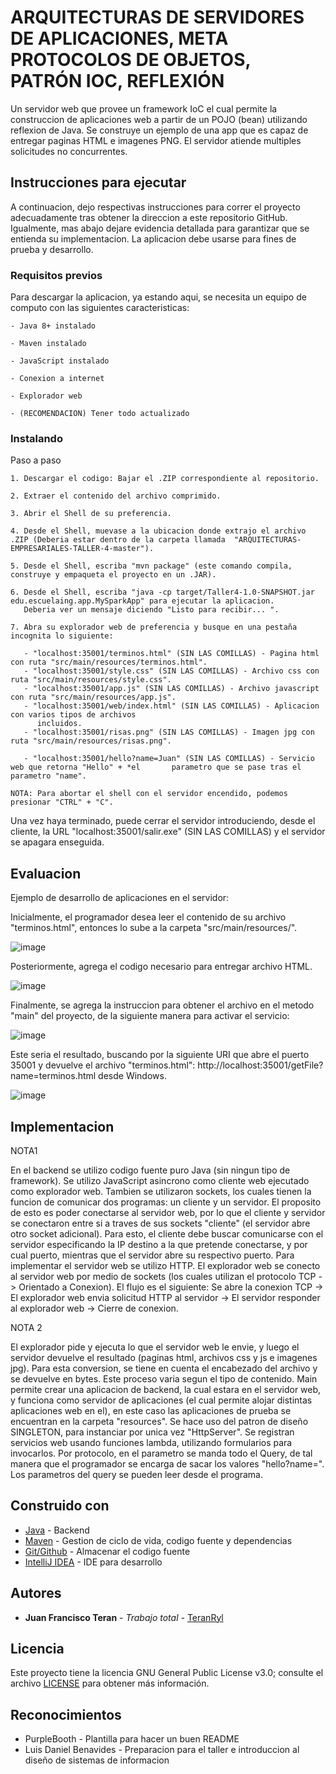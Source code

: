 # ARQUITECTURAS DE SERVIDORES DE APLICACIONES, META PROTOCOLOS DE OBJETOS, PATRÓN IOC, REFLEXIÓN

Un servidor web que provee un framework IoC el cual permite la construccion de aplicaciones web a partir de un POJO (bean) utilizando reflexion de Java. Se construye un ejemplo de una app que es capaz de entregar paginas HTML e imagenes PNG. El servidor atiende multiples solicitudes no concurrentes.

## Instrucciones para ejecutar

A continuacion, dejo respectivas instrucciones para correr el proyecto adecuadamente tras obtener la direccion a este repositorio GitHub. Igualmente, mas abajo dejare evidencia detallada para garantizar que se entienda su implementacion. La aplicacion debe usarse para fines de prueba y desarrollo.

### Requisitos previos

Para descargar la aplicacion, ya estando aqui, se necesita un equipo de computo con las siguientes caracteristicas:

```
- Java 8+ instalado

- Maven instalado

- JavaScript instalado

- Conexion a internet

- Explorador web

- (RECOMENDACION) Tener todo actualizado
```

### Instalando

Paso a paso

```
1. Descargar el codigo: Bajar el .ZIP correspondiente al repositorio.

2. Extraer el contenido del archivo comprimido.

3. Abrir el Shell de su preferencia.

4. Desde el Shell, muevase a la ubicacion donde extrajo el archivo .ZIP (Deberia estar dentro de la carpeta llamada  "ARQUITECTURAS-EMPRESARIALES-TALLER-4-master").

5. Desde el Shell, escriba "mvn package" (este comando compila, construye y empaqueta el proyecto en un .JAR).

6. Desde el Shell, escriba "java -cp target/Taller4-1.0-SNAPSHOT.jar edu.escuelaing.app.MySparkApp" para ejecutar la aplicacion.
   Deberia ver un mensaje diciendo "Listo para recibir... ".

7. Abra su explorador web de preferencia y busque en una pestaña incognita lo siguiente:
   
   - "localhost:35001/terminos.html" (SIN LAS COMILLAS) - Pagina html con ruta "src/main/resources/terminos.html".
   - "localhost:35001/style.css" (SIN LAS COMILLAS) - Archivo css con ruta "src/main/resources/style.css".
   - "localhost:35001/app.js" (SIN LAS COMILLAS) - Archivo javascript con ruta "src/main/resources/app.js".
   - "localhost:35001/web/index.html" (SIN LAS COMILLAS) - Aplicacion con varios tipos de archivos 
      incluidos.
   - "localhost:35001/risas.png" (SIN LAS COMILLAS) - Imagen jpg con ruta "src/main/resources/risas.png".

   - "localhost:35001/hello?name=Juan" (SIN LAS COMILLAS) - Servicio web que retorna "Hello" + *el       parametro que se pase tras el parametro "name".

NOTA: Para abortar el shell con el servidor encendido, podemos presionar "CTRL" + "C".
```

Una vez haya terminado, puede cerrar el servidor introduciendo, desde el cliente, la URL "localhost:35001/salir.exe" (SIN LAS COMILLAS) y el servidor se apagara enseguida.



## Evaluacion

Ejemplo de desarrollo de aplicaciones en el servidor:

Inicialmente, el programador desea leer el contenido de su archivo "terminos.html", entonces lo sube a la carpeta "src/main/resources/".

![image](https://github.com/TeranRyl/ARQUITECTURAS-EMPRESARIALES-TALLER-3/assets/81679109/7edb899c-07a5-4bc8-805b-92152a15621e)

Posteriormente, agrega el codigo necesario para entregar archivo HTML.

![image](https://github.com/TeranRyl/ARQUITECTURAS-EMPRESARIALES-TALLER-3/assets/81679109/b729f503-c25d-4989-ae04-e2fc3f89d0b5)

Finalmente, se agrega la instruccion para obtener el archivo en el metodo "main" del proyecto, de la siguiente manera para activar el servicio:

![image](https://github.com/TeranRyl/ARQUITECTURAS-EMPRESARIALES-TALLER-3/assets/81679109/4720a670-bca7-4d22-a21d-fcf876f2ff0b)

Este seria el resultado, buscando por la siguiente URI que abre el puerto 35001 y devuelve el archivo "terminos.html": http://localhost:35001/getFile?name=terminos.html desde Windows.

![image](https://github.com/TeranRyl/ARQUITECTURAS-EMPRESARIALES-TALLER-3/assets/81679109/e35b614d-8bad-4a96-a5ea-bf0eae784873)









## Implementacion

NOTA1

En el backend se utilizo codigo fuente puro Java (sin ningun tipo de framework). Se utilizo JavaScript asincrono como cliente web ejecutado como explorador web.
Tambien se utilizaron sockets, los cuales tienen la funcion de comunicar dos programas: un cliente y un servidor. El proposito de esto es poder conectarse al servidor web, por lo que el cliente y servidor se conectaron entre si a traves de sus sockets "cliente" (el servidor abre otro socket adicional). Para esto, el cliente debe buscar comunicarse con el servidor especificando la IP destino a la que pretende conectarse, y por cual puerto, mientras que el servidor abre su respectivo puerto.
Para implementar el servidor web se utilizo HTTP.
El explorador web se conecto al servidor web por medio de sockets (los cuales utilizan el protocolo TCP -> Orientado a Conexion).
El flujo es el siguiente: Se abre la conexion TCP -> El explorador web envia solicitud HTTP al servidor -> El servidor responder al explorador web -> Cierre de conexion.


NOTA 2

El explorador pide y ejecuta lo que el servidor web le envie, y luego el servidor devuelve el resultado (paginas html, archivos css y js e imagenes jpg).
Para esta conversion, se tiene en cuenta el encabezado del archivo y se devuelve en bytes. Este proceso varia segun el tipo de contenido.
Main permite crear una aplicacion de backend, la cual estara en el servidor web, y funciona como servidor de aplicaciones (el cual permite alojar distintas aplicaciones web en el), en este caso las aplicaciones de prueba se encuentran en la carpeta "resources".
Se hace uso del patron de diseño SINGLETON, para instanciar por unica vez "HttpServer".
Se registran servicios web usando funciones lambda, utilizando formularios para invocarlos.
Por protocolo, en el parametro se manda todo el Query, de tal manera que el programador se encarga de sacar los valores "hello?name=". Los parametros del query se pueden leer desde el programa.


## Construido con

* [Java](https://www.oracle.com/co/java/) - Backend
* [Maven](https://maven.apache.org/) - Gestion de ciclo de vida, codigo fuente y dependencias
* [Git/Github](https://git-scm.com/) - Almacenar el codigo fuente
* [IntelliJ IDEA](https://www.jetbrains.com/idea/) - IDE para desarrollo

## Autores

* **Juan Francisco Teran** - *Trabajo total* - [TeranRyl](https://github.com/TeranRyl)

## Licencia

Este proyecto tiene la licencia GNU General Public License v3.0; consulte el archivo [LICENSE](LICENSE.txt) para obtener más información.

## Reconocimientos

* PurpleBooth - Plantilla para hacer un buen README
* Luis Daniel Benavides - Preparacion para el taller e introduccion al diseño de sistemas de informacion

